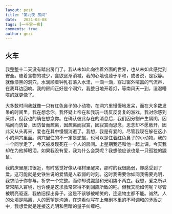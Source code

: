 ```yaml
---
layout: post
title: "第九夜 房间"
date:   2021-03-08
tags: [一千零一夜]
comments: true
author: gezi
---
```


<!-- more -->

## 火车

我整整十二天没有踏出房门了。我从未如此向往着外面的世界，也从未如此感觉到安全。随着食物的减少，食欲逐渐消减，我的心境也臻于平和，或者说，是寂静。就像漆黑的洞穴，水滴顺着钟乳石落入水洼，一滴一滴，穿过窗外喧嚣的气流声，在我耳边回响。我的房间正好是个洞穴，我整日地开着灯，等南风天一到，湿湿嗒嗒的就更像了。

大多数时间我就像一只有红色鼻子的小动物，在洞穴里慢慢地发呆，而在大多数发呆的时间里，我在想念你。我怀疑上帝在和我玩一场反反复复的游戏，我对你感到厌烦，但我也的确在想念你。在确认彼此存在的消息后，我们因分割产生隔阂，因隔阂而防备，因防备而疏离，因疏离而寂寞，因寂寞而思念，思念却不愿敞开，因此又从头再来，爱也在其中慢慢消逝了。我想，我是有爱的，尽管我现在躲在这小小的洞穴里面。洞穴里住的不一定是蛇蝎，也可以是住着红色鼻子的小动物。我的一个同学走了，今天被发现死在一个人的房间。上星期我还和他一起上课，今天我却在为他掉眼泪。如果我没有爱，我为什么会哭呢？我想他应该也是一只孤独的鼹鼠。

我的床里屋顶很近，有时感觉好像从棺材里醒来，那时的我很脆弱，却感受到了爱。这可能就是史铁生说的爱情是人软弱的时刻。这时我需要你如同我需要光明，我求助于你参与，祈求一个完整。而你却说鼹鼠和光明势不两立。我想，爱之所以常常陷入窘境，也许便是这求救常常得不到回应所致的吧。但我又能如何呢？尽管被明亮驱逐，我依旧探出鼻子。这是不该够被嘲笑的，连造物主都不能。诚然，人的处境是隔离，人的愿望是沟通，在这看似写在上帝剧本里的不可调和的矛盾之中，我想爱就是连接这光明和黑暗的量子纠缠吧。
